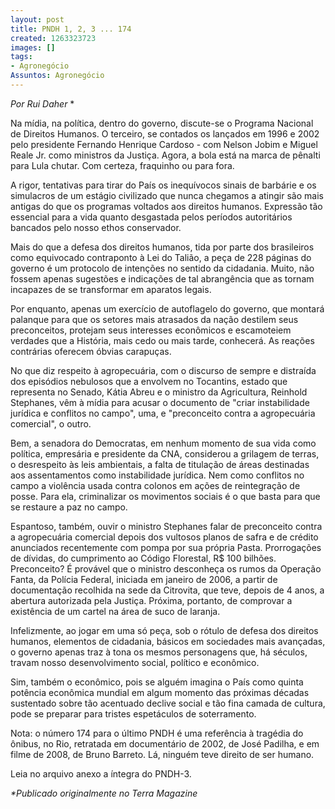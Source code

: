 ```yaml
---
layout: post
title: PNDH 1, 2, 3 ... 174
created: 1263323723
images: []
tags:
- Agronegócio
Assuntos: Agronegócio
---
```

*Por Rui Daher*
\*

Na mídia, na política, dentro do governo, discute-se o Programa Nacional de Direitos Humanos. O terceiro, se contados os lançados em 1996 e 2002 pelo presidente Fernando Henrique Cardoso - com Nelson Jobim e Miguel Reale Jr. como ministros da Justiça. Agora, a bola está na marca de pênalti para Lula chutar. Com certeza, fraquinho ou para fora.

A rigor, tentativas para tirar do País os inequívocos sinais de barbárie e os simulacros de um estágio civilizado que nunca chegamos a atingir são mais antigas do que os programas voltados aos direitos humanos. Expressão tão essencial para a vida quanto desgastada pelos períodos autoritários bancados pelo nosso ethos conservador.

Mais do que a defesa dos direitos humanos, tida por parte dos brasileiros como equivocado contraponto à Lei do Talião, a peça de 228 páginas do governo é um protocolo de intenções no sentido da cidadania. Muito, não fossem apenas sugestões e indicações de tal abrangência que as tornam incapazes de se transformar em aparatos legais.

Por enquanto, apenas um exercício de autoflagelo do governo, que montará palanque para que os setores mais atrasados da nação destilem seus preconceitos, protejam seus interesses econômicos e escamoteiem verdades que a História, mais cedo ou mais tarde, conhecerá. As reações contrárias oferecem óbvias carapuças.

No que diz respeito à agropecuária, com o discurso de sempre e distraída dos episódios nebulosos que a envolvem no Tocantins, estado que representa no Senado, Kátia Abreu e o ministro da Agricultura, Reinhold Stephanes, vêm à mídia para acusar o documento de "criar instabilidade jurídica e conflitos no campo", uma, e "preconceito contra a agropecuária comercial", o outro.

Bem, a senadora do Democratas, em nenhum momento de sua vida como política, empresária e presidente da CNA, considerou a grilagem de terras, o desrespeito às leis ambientais, a falta de titulação de áreas destinadas aos assentamentos como instabilidade jurídica. Nem como conflitos no campo a violência usada contra colonos em ações de reintegração de posse. Para ela, criminalizar os movimentos sociais é o que basta para que se restaure a paz no campo.

Espantoso, também, ouvir o ministro Stephanes falar de preconceito contra a agropecuária comercial depois dos vultosos planos de safra e de crédito anunciados recentemente com pompa por sua própria Pasta. Prorrogações de dívidas, do cumprimento ao Código Florestal, R$ 100 bilhões. Preconceito? É provável que o ministro desconheça os rumos da Operação Fanta, da Polícia Federal, iniciada em janeiro de 2006, a partir de documentação recolhida na sede da Citrovita, que teve, depois de 4 anos, a abertura autorizada pela Justiça. Próxima, portanto, de comprovar a existência de um cartel na área de suco de laranja.

Infelizmente, ao jogar em uma só peça, sob o rótulo de defesa dos direitos humanos, elementos de cidadania, básicos em sociedades mais avançadas, o governo apenas traz à tona os mesmos personagens que, há séculos, travam nosso desenvolvimento social, político e econômico.

Sim, também o econômico, pois se alguém imagina o País como quinta potência econômica mundial em algum momento das próximas décadas sustentado sobre tão acentuado declive social e tão fina camada de cultura, pode se preparar para tristes espetáculos de soterramento.

Nota: o número 174 para o último PNDH é uma referência à tragédia do ônibus, no Rio, retratada em documentário de 2002, de José Padilha, e em filme de 2008, de Bruno Barreto. Lá, ninguém teve direito de ser humano.


Leia no arquivo anexo a íntegra do PNDH-3.


*\*Publicado originalmente no Terra Magazine*
